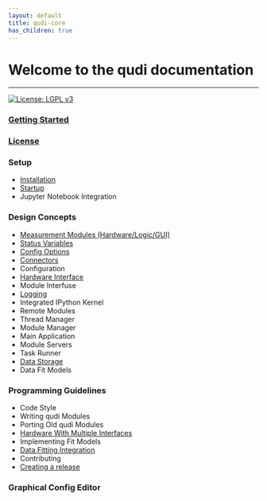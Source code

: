 ```yaml
---
layout: default
title: qudi-core
has_children: true
---
```


# Welcome to the qudi documentation

---
[![License: LGPL v3](https://img.shields.io/badge/License-LGPL%20v3-blue.svg)](https://www.gnu.org/licenses/lgpl-3.0)

### [Getting Started](getting_started.md)

### [License](license.md)

### Setup
- [Installation](setup/installation.md)
- [Startup](setup/startup.md)
- Jupyter Notebook Integration

### Design Concepts
- [Measurement Modules (Hardware/Logic/GUI)](design_concepts/measurement_modules.md)
- [Status Variables](design_concepts/status_variables.md)
- [Config Options](design_concepts/config_options.md)
- [Connectors](design_concepts/connectors.md)
- Configuration
- [Hardware Interface](design_concepts/hardware_interface.md)
- Module Interfuse
- [Logging](design_concepts/logging.md)
- Integrated IPython Kernel
- Remote Modules
- Thread Manager
- Module Manager
- Main Application
- Module Servers
- Task Runner
- [Data Storage](core_elements/data_storage.md)
- Data Fit Models

### Programming Guidelines
- Code Style
- Writing qudi Modules
- Porting Old qudi Modules
- [Hardware With Multiple Interfaces](programming_guidelines/hardware_with_multiple_interfaces.md)
- Implementing Fit Models
- [Data Fitting Integration](programming_guidelines/data_fitting_integration.md)
- Contributing
- [Creating a release](programming_guidelines/creating_releases.md)

### Graphical Config Editor

